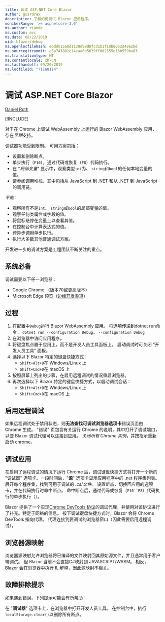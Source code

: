 ```yaml
---
title: 调试 ASP.NET Core Blazor
author: guardrex
description: 了解如何调试 Blazor 应用程序。
monikerRange: '>= aspnetcore-3.0'
ms.author: riande
ms.custom: mvc
ms.date: 08/22/2019
uid: blazor/debug
ms.openlocfilehash: ebdd015a8d1138d98d8fcd1b1f18b8053248e2bd
ms.sourcegitcommit: e5a74f882c14eaa0e5639ff082355e130559ba83
ms.translationtype: MT
ms.contentlocale: zh-CN
ms.lasthandoff: 09/20/2019
ms.locfileid: "71168114"
---
```

# <a name="debug-aspnet-core-blazor"></a>调试 ASP.NET Core Blazor

[Daniel Roth](https://github.com/danroth27)

[!INCLUDE[](~/includes/blazorwasm-preview-notice.md)]

对于在 Chrome 上调试 WebAssembly 上运行的 Blazor WebAssembly 应用，存在*早期*支持。

调试器功能受到限制。 可用方案包括：

* 设置和删除断点。
* 单步执行（`F10`），通过代码或恢复（`F8`）代码执行。
* 在 "*局部变量*" 显示中，观察类型`int`为、 `string`和`bool`的任何本地变量的值。
* 请参阅调用堆栈，其中包括从 JavaScript 到 .NET 和从 .NET 到 JavaScript 的调用链。

*不能*：

* 观察所有不是`int`、 `string`或`bool`的局部变量的值。
* 观察任何类属性或字段的值。
* 将鼠标悬停在变量上以查看其值。
* 在控制台中计算表达式的值。
* 跨异步调用单步执行。
* 执行大多数其他普通调试方案。

开发进一步的调试方案是工程团队不断关注的重点。

## <a name="prerequisites"></a>系统必备

调试需要以下任一浏览器：

* Google Chrome （版本70或更高版本）
* Microsoft Edge 预览（[边缘开发渠道](https://www.microsoftedgeinsider.com)）

## <a name="procedure"></a>过程

1. 在配置中`Debug`运行 Blazor WebAssembly 应用。 将选项传递到[dotnet run](/dotnet/core/tools/dotnet-run)命令： `dotnet run --configuration Debug`。 `--configuration Debug`
1. 在浏览器中访问应用程序。
1. 将键盘焦点置于应用上，而不是开发人员工具面板上。 启动调试时可关闭 "开发人员工具" 面板。
1. 选择以下 Blazor 特定的键盘快捷方式：
   * `Shift+Alt+D`在 Windows/Linux 上
   * `Shift+Cmd+D`在 macOS 上
1. 按照屏幕上列出的步骤，在启用远程调试的情况重启浏览器。
1. 再次选择以下 Blazor 特定的键盘快捷方式，以启动调试会话：
   * `Shift+Alt+D`在 Windows/Linux 上
   * `Shift+Cmd+D`在 macOS 上

## <a name="enable-remote-debugging"></a>启用远程调试

如果远程调试处于禁用状态，则**无法查找可调试浏览器选项卡**错误页面由 Chrome 生成。 "错误" 页包含有关运行 Chrome 的说明，其中打开了调试端口，以便 Blazor 调试代理可以连接到应用。 *关闭所有 Chrome 实例*，并按指示重新启动 chrome。

## <a name="debug-the-app"></a>调试应用

在启用了远程调试的情况下运行 Chrome 后，调试键盘快捷方式将打开一个新的 "调试器" 选项卡。一段时间后，"**源**" 选项卡显示应用程序中的 .net 程序集列表。 展开每个程序集，找到可用于调试的 *.cs*/*文件。* 设置断点，切换回应用的选项卡，并在代码执行时命中断点。 命中断点后，通过代码或恢复（`F10``F8`）代码执行的单步执行（）。

Blazor 提供了一个实现[Chrome DevTools 协议](https://chromedevtools.github.io/devtools-protocol/)的调试代理，并使用对该协议进行了补充。特定于网络的信息。 按下调试键盘快捷方式时，Blazor 会将 Chrome DevTools 指向代理。 代理连接到要调试的浏览器窗口（因此需要启用远程调试）。

## <a name="browser-source-maps"></a>浏览器源映射

浏览器源映射允许浏览器将已编译的文件映射回其原始源文件，并且通常用于客户端调试。 但 Blazor 当前不会直接C#映射到 JAVASCRIPT/WASM。 相反，Blazor 会在浏览器中执行 IL 解释，因此源映射不相关。

## <a name="troubleshooting-tip"></a>故障排除提示

如果遇到错误，下列提示可能会有所帮助：

在 "**调试器**" 选项卡上，在浏览器中打开开发人员工具。 在控制台中，执行`localStorage.clear()`以删除所有断点。
